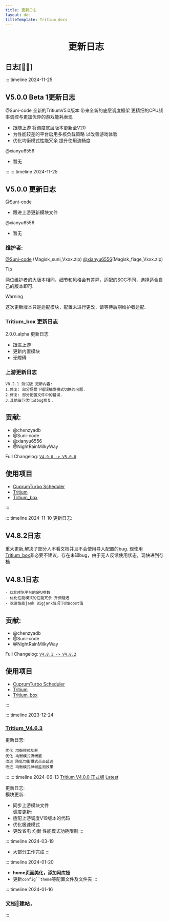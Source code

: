 ```yaml
---
title: 更新日志
layout: doc
titleTemplate: Tritium_docs
---
```

<div align="center">

#  更新日志

</div>




## 日志[🥰🥰]
::: timeline 2024-11-25
## V5.0.0 Beta 1更新日志
@Suni-code
全新的TritiumV5.0版本 带来全新的底层调度框架 更精细的CPU频率调控与更加优异的游戏能耗表现

- 跟随上游 将调度底层版本更新至V20
- 为性能较差的平台启用多核负载策略 以改善游戏体验
- 优化均衡模式性能冗余 提升使用流畅度

@xianyu6556
- 暂无

:::
::: timeline 2024-11-25

## V5.0.0 更新日志
@Suni-code
- 跟进上游更新模块文件

@xianyu6556
- 暂无

### 维护者:
[@Suni-code](https://github.com/Suni-code) (Magisk_suni_Vxxx.zip)
[@xianyu6556](https://github.com/xianyu6556)(Magisk_fiage_Vxxx.zip)

> [!TIP]
> 两位维护者的大版本相同，细节和风格会有差异，适配的SOC不同，选择适合自己的版本即可.

> [!WARNING]
> 这次更新版本只是适配模块，配置未进行更改，请等待后期维护者适配.

### Tritium_box 更新日志
 2.0.0_alpha 更新日志

- 跟进上游
- 更新内置模块
- ~~无障碍~~

### 上游更新日志
```log
V8.2.1 测试版 更新内容:
1.修复: 部分场景下错误触发模式切换的问题.
2.修复: 部分配置文件中的错误.
3.其他细节优化及bug修复.
```

## 贡献:
- @chenzyadb 
- @Suni-code
- @xianyu6556
- @NightRainMilkyWay

Full Changelog: [`V4.9.0 -> V5.0.0`](https://github.com/TimeBreeze/Tritium/commits/main/)

## 使用项目
- [CuprumTurbo Scheduler](https://github.com/chenzyadb/CuprumTurbo-Scheduler)
- [Tritium](https://github.com/TimeBreeze/Tritium)
- [Tritium_box](https://github.com/TimeBreeze/Tritium_box)

::: 

::: timeline 2024-11-10
更新日志:
## V4.8.2日志
重大更新,解决了部分人不看文档并且不会使用导入配置的bug.
现使用[Tritium_box](https://github.com/TimeBreeze/Tritium_box)非必要不建议，存在未知bug，由于无人反馈使用状态，现快进到存档

## V4.8.1日志
```
- 优化MTK平台的GPU参数
- 优化性能模式的性能冗余 升频延迟
- 改进性能jank Bigjank情况下的Boost值
```
## 贡献:
- @chenzyadb 
- @Suni-code
- @NightRainMilkyWay

Full Changelog: [`V4.8.1 -> V4.8.2`](https://github.com/TimeBreeze/Tritium/commits/main/)

## 使用项目
- [CuprumTurbo Scheduler](https://github.com/chenzyadb/CuprumTurbo-Scheduler)
- [Tritium](https://github.com/TimeBreeze/Tritium)
- [Tritium_box](https://github.com/TimeBreeze/Tritium_box)

::: 

::: timeline 2023-12-24

### [Tritium_V4.6.3](https://github.com/TimeBreeze/Tritium/releases/tag/V4.6.3)
更新日志:

    优化 均衡模式功耗
    优化 均衡模式流畅度
    改进 降低均衡模式点击延迟
    改进 均衡模式掉帧监测效果

:::
::: timeline 2024-06-13
[Tritium V4.0.0 正式版](https://github.com/TimeBreeze/Tritium/releases/tag/V4.0.0) [Latest](https://github.com/TimeBreeze/Tritium/releases/latest)

[](https://github.com/TimeBreeze/Tritium/releases/edit/V4.0.0)

更新日志:  
模块更新:

- 同步上游模块文件  
    调度更新:
- 适配上游调度V19版本的代码
- 优化极速模式
- 更改省电 均衡 性能模式功耗限制
:::

::: timeline 2024-03-19
- 大部分工作完成
:::

::: timeline 2024-01-20
- **home页面美化，添加阿库娅**
- 更新`config``theme`等配置文件及文件夹
:::

::: timeline 2024-01-16
### 文档📃建站，
:::
